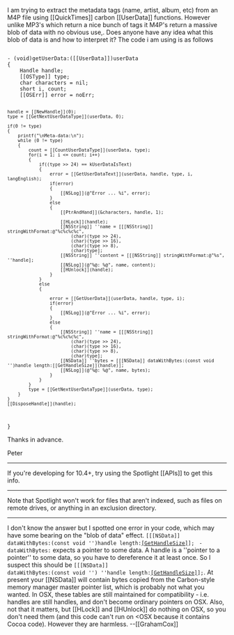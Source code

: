 I am trying to extract the metadata tags (name, artist, album, etc) from an M4P file using [[QuickTimes]] carbon [[UserData]] functions. However unlike MP3's which return a nice bunch of tags it M4P's return a massive blob of data with no obvious use,. Does anyone have any idea what this blob of data is and how to interpret it? The code i am using is as follows

<code>
- (void)getUserData:([[UserData]])userData
{
	Handle handle;
	[[OSType]] type;
	char characters = nil;
	short i, count;
	[[OSErr]] error = noErr;
	
	handle = [[NewHandle]](0);
	type = [[GetNextUserDataType]](userData, 0);
	
	if(0 != type)
	{
		printf("\nMeta-data:\n");
		while (0 != type)
		{
			count = [[CountUserDataType]](userData, type);
			for(i = 1; i <= count; i++)
			{
				if((type >> 24) == kUserDataIsText)
				{
					error = [[GetUserDataText]](userData, handle, type, i, langEnglish);
					if(error)
					{
						[[NSLog]](@"Error ... %i", error);
					}
					else
					{
						[[PtrAndHand]](&characters, handle, 1);
						
						[[HLock]](handle);
						[[NSString]] ''name = [[[NSString]] stringWithFormat:@"%c%c%c%c", 
							(char)(type >> 24), 
							(char)(type >> 16), 
							(char)(type >> 8), 
							(char)type];
						[[NSString]] ''content = [[[NSString]] stringWithFormat:@"%s", ''handle];
						[[NSLog]](@"%@: %@", name, content);
						[[HUnlock]](handle);
					}
				}
				else
				{
					
					error = [[GetUserData]](userData, handle, type, i);
					if(error)
					{
						[[NSLog]](@"Error ... %i", error);
					}
					else
					{
						[[NSString]] ''name = [[[NSString]] stringWithFormat:@"%c%c%c%c", 
							(char)(type >> 24), 
							(char)(type >> 16), 
							(char)(type >> 8), 
							(char)type];
						[[NSData]] ''bytes = [[[NSData]] dataWithBytes:(const void '')handle length:[[GetHandleSize]](handle)];
						[[NSLog]](@"%@: %@", name, bytes);
					}
				}
			}
			type = [[GetNextUserDataType]](userData, type);
		}
	}
	[[DisposeHandle]](handle);
}
</code>

Thanks in advance.

Peter

----

If you're developing for 10.4+, try using the Spotlight [[APIs]] to get this info.

----

Note that Spotlight won't work for files that aren't indexed, such as files on remote drives, or anything in an exclusion directory.

----

I don't know the answer but I spotted one error in your code, which may have some bearing on the "blob of data" effect. <code>[[[NSData]] dataWithBytes:(const void '')handle length:[[GetHandleSize]](handle)];</code>  <code>  - dataWithBytes:</code> expects a pointer to some data. A handle is a ''pointer to a pointer'' to some data, so you have to dereference it at least once. So I suspect this should be <code>[[[NSData]] dataWithBytes:(const void '') ''handle length:[[GetHandleSize]](handle)];</code>. At present your [[NSData]] will contain bytes copied from the Carbon-style memory manager master pointer list, which is probably not what you wanted. In OSX, these tables are still maintained for compatibility - i.e. handles are still handles, and don't become ordinary pointers on OSX. Also, not that it matters, but [[HLock]] and [[HUnlock]] do nothing on OSX, so you don't need them (and this code can't run on <OSX because it contains Cocoa code). However they are harmless. --[[GrahamCox]]